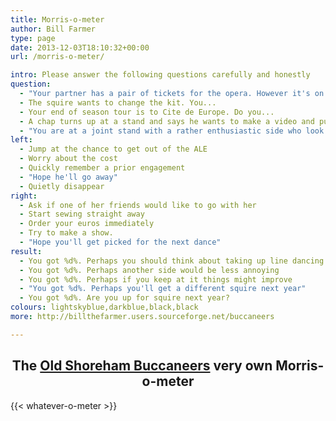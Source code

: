 ```yaml
---
title: Morris-o-meter
author: Bill Farmer
type: page
date: 2013-12-03T18:10:32+00:00
url: /morris-o-meter/

intro: Please answer the following questions carefully and honestly
question:
  - "Your partner has a pair of tickets for the opera. However it's on the same weekend as your side's ALE. Do you..."
  - The squire wants to change the kit. You...
  - Your end of season tour is to Cite de Europe. Do you...
  - A chap turns up at a stand and says he wants to make a video and put it on YouTube. Do you...
  - "You are at a joint stand with a rather enthusiastic side who look as if they're going to carry on dancing for the rest of the evening. You..."
left:
  - Jump at the chance to get out of the ALE
  - Worry about the cost
  - Quickly remember a prior engagement
  - "Hope he'll go away"
  - Quietly disappear
right:
  - Ask if one of her friends would like to go with her
  - Start sewing straight away
  - Order your euros immediately
  - Try to make a show.
  - "Hope you'll get picked for the next dance"
result:
  - You got %d%. Perhaps you should think about taking up line dancing
  - You got %d%. Perhaps another side would be less annoying
  - You got %d%. Perhaps if you keep at it things might improve
  - "You got %d%. Perhaps you'll get a different squire next year"
  - You got %d%. Are you up for squire next year?
colours: lightskyblue,darkblue,black,black
more: http://billthefarmer.users.sourceforge.net/buccaneers

---
```

<h2 style="text-align: center;">
  <a id="meter"></a>The <a title="http://billthefarmer.users.sourceforge.net/buccaneers" href="http://billthefarmer.users.sourceforge.net/buccaneers" target="_blank">Old Shoreham Buccaneers</a> very own Morris-o-meter
</h2>

{{< whatever-o-meter >}}

